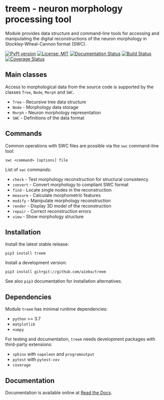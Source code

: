
treem - neuron morphology processing tool
=========================================

Module provides data structure and command-line tools for accessing and
manipulating the digital reconstructions of the neuron morphology in
Stockley-Wheal-Cannon format (SWC).

[![PyPI version](https://badge.fury.io/py/treem.svg)](https://badge.fury.io/py/treem)
[![License: MIT](https://img.shields.io/badge/License-MIT-brightgreen.svg)](https://github.com/a1eko/treem/blob/master/LICENSE)
[![Documentation Status](https://readthedocs.org/projects/treem/badge/?version=latest)](https://treem.readthedocs.io/en/latest/?badge=latest)
[![Build Status](https://travis-ci.org/a1eko/treem.svg?branch=master)](https://travis-ci.org/a1eko/treem)
[![Coverage Status](https://coveralls.io/repos/github/a1eko/treem/badge.svg?branch=master&kill_cache=1)](https://coveralls.io/github/a1eko/treem?branch=master)


Main classes
------------

Access to morphological data from the source code is supported by the
classes ``Tree``, ``Node``, ``Morph`` and ``SWC``.

* ``Tree``   - Recursive tree data structure
* ``Node``   - Morphology data storage
* ``Morph``  - Neuron morphology representation
* ``SWC``    - Definitions of the data format


Commands
--------

Common operations with SWC files are possible via the ``swc`` command-line
tool:

    swc <command> [options] file

List of ``swc`` commands:

* ``check``    - Test morphology reconstruction for structural consistency
* ``convert``  - Convert morphology to compliant SWC format
* ``find``     - Locate single nodes in the reconstruction
* ``measure``  - Calculate morphometric features
* ``modify``   - Manipulate morphology reconstruction
* ``render``   - Display 3D model of the reconstruction
* ``repair``   - Correct reconstruction errors
* ``view``     - Show morphology structure


Installation
------------

Install the latest stable release:

    pip3 install treem

Install a development version:

    pip3 install git+git://github.com/a1eko/treem

See also ``pip3`` documentation for installation alternatives.


Dependencies
------------

Module ``treem`` has minimal runtime dependencies:

* ``python`` >= 3.7
* ``matplotlib``
* ``numpy``

For testing and documentation, ``treem`` needs development packages with
third-party extensions:

* ``sphinx`` with ``napoleon`` and ``programoutput``
* ``pytest`` with ``pytest-cov``
* ``coverage``


Documentation
-------------

Documentation is available online at [Read the Docs](https://treem.readthedocs.io/en/latest/).

